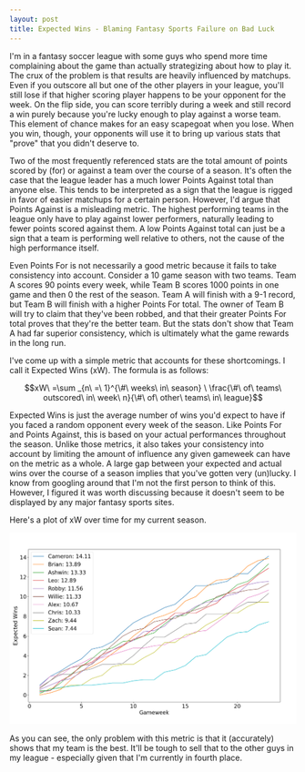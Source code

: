 ```yaml
---
layout: post
title: Expected Wins - Blaming Fantasy Sports Failure on Bad Luck
---
```

I'm in a fantasy soccer league with some guys who spend more time complaining about the game than actually strategizing about how to play it. The crux of the problem is that results are heavily influenced by matchups. Even if you outscore all but one of the other players in your league, you'll still lose if that higher scoring player happens to be your opponent for the week. On the flip side, you can score terribly during a week and still record a win purely because you're lucky enough to play against a worse team. This element of chance makes for an easy scapegoat when you lose. When you win, though, your opponents will use it to bring up various stats that "prove" that you didn't deserve to.

Two of the most frequently referenced stats are the total amount of points scored by (for) or against a team over the course of a season. It's often the case that the league leader has a much lower Points Against total than anyone else. This tends to be interpreted as a sign that the league is rigged in favor of easier matchups for a certain person. However, I'd argue that Points Against is a misleading metric. The highest performing teams in the league only have to play against lower performers, naturally leading to fewer points scored against them. A low Points Against total can just be a sign that a team is performing well relative to others, not the cause of the high performance itself.

Even Points For is not necessarily a good metric because it fails to take consistency into account. Consider a 10 game season with two teams. Team A scores 90 points every week, while Team B scores 1000 points in one game and then 0 the rest of the season. Team A will finish with a 9-1 record, but Team B will finish with a higher Points For total. The owner of Team B will try to claim that they've been robbed, and that their greater Points For total proves that they're the better team. But the stats don't show that Team A had far superior consistency, which is ultimately what the game rewards in the long run.

I've come up with a simple metric that accounts for these shortcomings. I call it Expected Wins (xW). The formula is as follows:

$$xW\ =\sum _{n\ =\ 1}^{\#\ weeks\ in\ season} \ \frac{\#\ of\ teams\ outscored\ in\ week\ n}{\#\ of\ other\ teams\ in\ league}$$

Expected Wins is just the average number of wins you'd expect to have if you faced a random opponent every week of the season. Like Points For and Points Against, this is based on your actual performances throughout the season. Unlike those metrics, it also takes your consistency into account by limiting the amount of influence any given gameweek can have on the metric as a whole. A large gap between your expected and actual wins over the course of a season implies that you've gotten very (un)lucky. I know from googling around that I'm not the first person to think of this. However, I figured it was worth discussing because it doesn't seem to be displayed by any major fantasy sports sites.

Here's a plot of xW over time for my current season.

![](/images/expected_wins/plot.png)

As you can see, the only problem with this metric is that it (accurately) shows that my team is the best. It'll be tough to sell that to the other guys in my league - especially given that I'm currently in fourth place.

